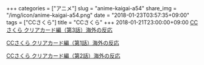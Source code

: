 +++
categories = ["アニメ"]
slug = "anime-kaigai-a54"
share_img = "/img/icon/anime-kaigai-a54.png"
date = "2018-01-23T03:57:35+09:00"
tags = ["CCさくら"]
title = "CCさくら"
+++
<span class="update-time">2018-01-21T23:00:00+09:00</span> <a href="http://anitaka.blog.fc2.com/blog-entry-101.html" rel="nofollow" target="_blank" title="CCさくら クリアカード編（第3話）海外の反応">CCさくら クリアカード編（第3話）海外の反応</a>



<a href="http://anitaka.blog.fc2.com/blog-entry-97.html" rel="nofollow" target="_blank" title="CCさくら クリアカード編（第1話）海外の反応">CCさくら クリアカード編（第1話）海外の反応</a>

<a href="http://anitaka.blog.fc2.com/blog-entry-99.html" rel="nofollow" target="_blank" title="CCさくら クリアカード編（第2話）海外の反応">CCさくら クリアカード編（第2話）海外の反応</a>
